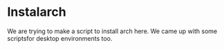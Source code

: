 # Instalarch
We are trying to make a script to install arch here.
We came up with some scriptsfor desktop environments too. 
